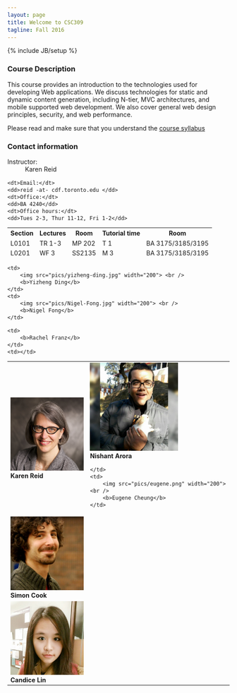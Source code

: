 ```yaml
---
layout: page
title: Welcome to CSC309
tagline: Fall 2016
---
```

{% include JB/setup %}

### Course Description

This course provides an introduction to the technologies used for developing Web applications. We discuss technologies for static and dynamic content generation, including N-tier, MVC architectures, and mobile supported web development. We also cover general web design principles, security, and web performance.

Please read and make sure that you understand the <a href="{{ BASE_PATH }}info.html">course syllabus</a> 

### Contact information

<div class="contact">
<dl class="dl-horizontal">
	<dt>Instructor:</dt>
	<dd>Karen Reid</dd>

	<dt>Email:</dt>
	<dd>reid -at- cdf.toronto.edu </dd>
	<dt>Office:</dt>
	<dd>BA 4240</dd>
	<dt>Office hours:</dt>
	<dd>Tues 2-3, Thur 11-12, Fri 1-2</dd>
</dl>

</div>

<div class="meetings">
<table class="table">
<thead>
	<tr>
		<th>Section</th><th>Lectures</th><th>Room</th><th>Tutorial time</th><th>Room</th>
	</tr>
	<tr>
		<td>L0101</td><td>TR 1-3</td><td>MP 202</td><td>T 1</td><td>BA 3175/3185/3195</td>
	</tr>
	<tr>
	</tr>
	<tr>
		<td>L0201</td><td>WF 3</td><td>SS2135</td><td>M 3</td><td>BA 3175/3185/3195 </td>
	</tr>
</thead>
</table>
</div>

<div>
<table class="table">
<tr>
    <td>
        <img src="pics/karen-reid.jpg" width="200"> <br />
        <b>Karen Reid</b>
    </td>
    <td>
        <img src="pics/nishant-arora.jpg" width="200"> <br />
        <b>Nishant Arora</b> 
         
    </td>
    <td>
        <img src="pics/eugene.png" width="200"> <br />
        <b>Eugene Cheung</b> 
    </td>
</tr>
<tr>
    <td>
        <img src="pics/simon-cook.jpg" width="200"> <br />
        <b>Simon Cook</b>
    </td>

    <td>
        <img src="pics/yizheng-ding.jpg" width="200"> <br />
        <b>Yizheng Ding</b>
    </td>
    <td>
        <img src="pics/Nigel-Fong.jpg" width="200"> <br />
        <b>Nigel Fong</b>
    </td>
</tr>
<tr>
    <td>
        <img src="pics/candice-lin.jpg" width="200"> <br />
        <b>Candice Lin</b>
    </td>

    <td>
        <b>Rachel Franz</b>
    </td>
    <td></td>
</tr>
</table>

</div>

    
